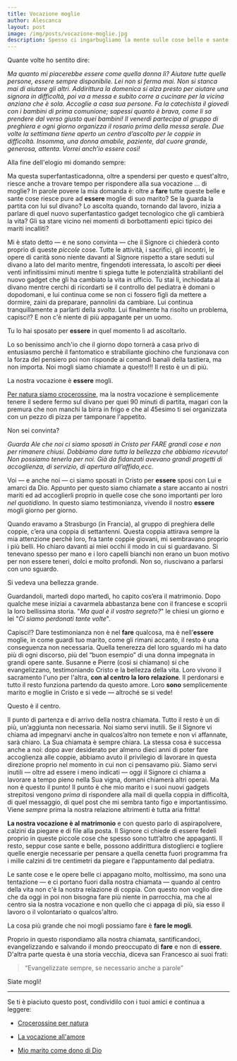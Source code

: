 ```yaml
---
title: Vocazione moglie
author: Alescanca
layout: post
image: /img/posts/vocazione-moglie.jpg
description: Spesso ci ingarbugliamo la mente sulle cose belle e sante da FARE dimenticandoci che ESSERE mogli è una chiamata alle piccole cose, a gesti d’amore fatti nel silenzio e nel segreto della nostra casa e nient’altro.
---
```


Quante volte ho sentito dire:

*Ma quanto mi piacerebbe essere come quella donna lì? Aiutare tutte quelle persone, essere sempre disponibile. Lei non si ferma mai. Non si stanca mai di aiutare gli altri. Addirittura la domenica si alza presto per aiutare una signora in difficoltà, poi va a messa e subito corre a cucinare per la vicina anziana che è sola. Accoglie a casa sua persone. Fa la catechista il giovedì con i bambini di prima comunione; sapessi quanto è brava, come li sa prendere dal verso giusto quei bambini! Il venerdì partecipa al gruppo di preghiera e ogni giorno organizza il rosario prima della messa serale. Due volte la settimana tiene aperto un centro d’ascolto per le coppie in difficoltà. Insomma, una donna amabile, paziente, dal cuore grande, generosa, attenta. Vorrei anch’io essere così!*

Alla fine dell'elogio mi domando sempre: 

Ma questa superfantasticadonna, oltre a spendersi per questo e quest'altro, riesce anche a trovare tempo per rispondere alla sua vocazione ... di moglie? In parole povere la mia domanda è: oltre a **fare** tutte queste belle e sante cose riesce pure ad **essere** moglie di suo marito? Se la guarda la partita con lui sul divano? Lo ascolta quando, tornando dal lavoro, inizia a parlare di quel nuovo superfantastico gadget tecnologico che gli cambierà la vita? Gli sa stare vicino nei momenti di borbottamenti epici tipico dei mariti incalliti?

Mi è stato detto &mdash; e ne sono convinta &mdash; che il Signore ci chiederà conto proprio di queste *piccole* cose. Tutte le attività, i sacrifici, gli incontri, le opere di carità sono niente davanti al Signore rispetto a stare seduti sul divano a lato del marito mentre, fingendoti interessata, lo ascolti per <s>dieci</s> venti infinitissimi minuti mentre ti spiega tutte le potenzialità strabilianti del nuovo gadget che gli ha cambiato la vita in ufficio. Tu stai li, inchiodata al divano mentre cerchi di ricordarti se il controllo del pediatra è domani o dopodomani, e lui continua come se non ci fossero figli da mettere a dormire, zaini da preparare, pannolini da cambiare. Lui continua tranquillamente a parlarti della *svolta*. Lui finalmente ha risolto un problema, capisci!? E non c'è niente di più appagante per un uomo. 

Tu lo hai sposato per **essere** in quel momento lì ad ascoltarlo. 

Lo so benissimo anch'io che il giorno dopo tornerà a casa privo di entusiasmo perchè il fantomatico e strabiliante giochino che funzionava con la forza del pensiero poi non risponde ai comandi banali della tastiera, ma non importa. Noi mogli siamo chiamate a questo!!! Il resto è un di più. 

La nostra vocazione è **essere** mogli. 

[Per natura siamo crocerossine](http://5p2p.it/2014/10/15/crocerossine-per-natura.html), ma la nostra vocazione è semplicemente tenere il sedere fermo sul divano per quei 90 minuti di partita, magari con la premura che non manchi la birra in frigo e che al 45esimo ti sei organizzata con un pezzo di pizza per tamponare l'appetito.

Non sei convinta?

*Guarda Ale che noi ci siamo sposati in Cristo per FARE grandi cose e non per rimanere chiusi. Dobbiamo dare tutta la bellezza che abbiamo ricevuto! Non possiamo tenerla per noi. Già da fidanzati avevano grandi progetti di accoglienza, di servizio, di apertura all’affido,ecc.*

Voi &mdash; e anche noi &mdash; ci siamo sposati in Cristo per **essere** sposi con Lui e amarci da Dio. Appunto per questo siamo chiamate a stare accanto ai nostri mariti ed ad accoglierli proprio in quelle cose che sono importanti per loro *nel quotidiano*. In questo siamo testimonianza, vivendo il nostro **essere** mogli giorno per giorno.

Quando eravamo a Strasburgo (in Francia), al gruppo di preghiera delle coppie, c’era una coppia di settantenni. Questa coppia attirava sempre la mia attenzione perchè loro, fra tante coppie giovani, mi sembravano proprio i più belli. Ho chiaro davanti ai miei occhi il modo in cui si guardavano. Si tenevano spesso per mano e i loro capelli bianchi non erano un buon motivo per non essere teneri, dolci e molto profondi. Non so, riuscivano a parlarsi con uno sguardo.

Si vedeva una bellezza grande. 

Guardandoli, martedì dopo martedì, ho capito cos’era il matrimonio. Dopo qualche mese iniziai a cavarmela abbastanza bene con il francese e scoprii la loro bellissima storia. "*Ma qual è il vostro segreto?*" le chiesi un giorno e lei "*Ci siamo perdonati tante volte*".

Capisci!? Dare testimonianza non è nel **fare** qualcosa, ma è nell’**essere** moglie, in come guardi tuo marito, come gli rimani accanto, il resto è una conseguenza non necessaria. Quella tenerezza del loro sguardo mi ha dato più di ogni discorso, più del “buon esempio” di una donna impegnata in grandi opere sante. Susanne e Pierre (così si chiamano) sí che evangelizzano, testimoniando Cristo e la bellezza della vita. Loro vivono il sacramento l'uno per l'altra, **con al centro la loro relazione**.  Il perdonarsi e tutto il resto funziona partendo da questo amore. Loro **sono** semplicemente marito e moglie in Cristo  e si vede &mdash; altroché se si vede! 

Questo è il centro. 

Il punto di partenza e di arrivo della nostra chiamata. Tutto il resto è un di più, un’aggiunta non necessaria. Noi siamo servi inutili. Se il Signore vi chiama ad impegnarvi anche in qualcos’altro non temete e non vi affannate, sarà chiaro. La Sua chiamata è sempre chiara. La stessa cosa  è successa anche a noi: dopo aver desiderato per almeno dieci anni di poter fare accoglienza alle coppie, abbiamo avuto il privilegio di lavorare in questa direzione proprio nel momento in cui non ci pensavamo più. Siamo servi inutili &mdash; oltre ad essere i meno indicati &mdash; oggi il Signore ci chiama a lavorare a tempo pieno nella Sua vigna, domani chiamerà altri operai. Ma non è questo il punto! Il punto è che mio marito e i suoi nuovi gadgets strepitosi vengono *prima* di rispondere alla mail di quella coppia in difficoltà, di quel messaggio, di quel post che mi sembra tanto figo e importantissimo. Viene *sempre* prima la nostra relazione altrimenti è tutta aria fritta!

**La nostra vocazione è al matrimonio** e con questo parlo di aspirapolvere, calzini da piegare e di file alla posta. Il Signore ci chiede di essere fedeli proprio in queste piccole cose che spesso sono tutt’altro che appaganti.
Il resto, seppur cose sante e belle, possono addirittura distoglierci e togliere quelle energie necessarie per pensare a quella cenetta fuori programma fra i mille calzini di tre centimetri da piegare e l’appuntamento dal pediatra. 

Le sante cose e le opere belle ci appagano molto, moltissimo, ma sono una tentazione &mdash; e ci portano fuori dalla nostra chiamata &mdash; quando al centro della vita non c'è la nostra relazione di coppia. Con questo non voglio dire che da oggi in poi non bisogna fare più niente in parrocchia, ma che al centro sia la nostra vocazione e non quello che ci appaga di più, sia esso il lavoro o il volontariato o qualcos'altro.

La cosa più grande che noi mogli possiamo fare è **fare le mogli**. 

Proprio in questo rispondiamo alla nostra chiamata, santificandoci, evangelizzando e salvando il mondo preoccupato di **fare** e non di **essere**.
D'altra parte questa è una storia vecchia, diceva san Francesco ai suoi frati: 

> “Evangelizzate sempre, se necessario anche a parole”

Siate mogli!

---

Se ti è piaciuto questo post, condividilo con i tuoi amici e continua a leggere:

- [Crocerossine per natura](http://5p2p.it/2014/10/15/crocerossine-per-natura.html)

- [La vocazione all'amore](http://5p2p.it/2014/04/11/la-vocazione-all-amore.html)

- [Mio marito come dono di Dio](http://5p2p.it/2013/05/19/mio-marito-dono-di-dio.html)

 







